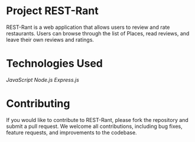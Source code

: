 # Project REST-Rant

REST-Rant is a web application that allows users to review and rate restaurants. Users can browse through the list of Places, read reviews, and leave their own reviews and ratings.

# Technologies Used
_JavaScript_
_Node.js_
_Express.js_


# Contributing
If you would like to contribute to REST-Rant, please fork the repository and submit a pull request. We welcome all contributions, including bug fixes, feature requests, and improvements to the codebase.